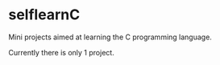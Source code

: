 # selflearnC
Mini projects aimed at learning the C programming language.

Currently there is only 1 project.

